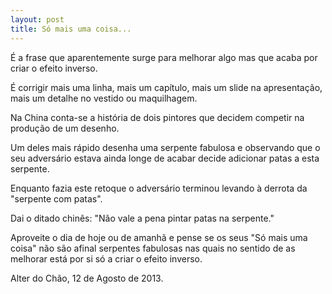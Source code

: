 ```yaml
---
layout: post
title: Só mais uma coisa...
---
```

É a frase que aparentemente surge para melhorar algo mas que acaba por criar o efeito inverso.

É corrigir mais uma linha, mais um capítulo, mais um slide na apresentação, mais um detalhe no vestido ou maquilhagem.

Na China conta-se a história de dois pintores que decidem competir na produção de um desenho. 

Um deles mais rápido desenha uma serpente fabulosa e observando que o seu adversário estava ainda longe de acabar decide adicionar patas a esta serpente.

Enquanto fazia este retoque o adversário terminou levando à derrota da "serpente com patas".

Dai o ditado chinês: "Não vale a pena pintar patas na serpente."

Aproveite o dia de hoje ou de amanhã e pense se os seus "Só mais uma coisa" não são afinal serpentes fabulosas nas quais no sentido de as melhorar está por si só a criar o efeito inverso. 


Alter do Chão, 12 de Agosto de 2013.